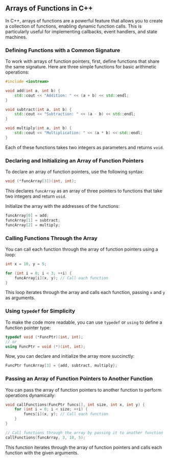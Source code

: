 ## Arrays of Functions in C++

In C++, arrays of functions are a powerful feature that allows you to create a collection of functions, enabling dynamic function calls. This is particularly useful for implementing callbacks, event handlers, and state machines.

### Defining Functions with a Common Signature

To work with arrays of function pointers, first, define functions that share the same signature. Here are three simple functions for basic arithmetic operations:

```cpp
#include <iostream>

void add(int a, int b) {
    std::cout << "Addition: " << (a + b) << std::endl;
}

void subtract(int a, int b) {
    std::cout << "Subtraction: " << (a - b) << std::endl;
}

void multiply(int a, int b) {
    std::cout << "Multiplication: " << (a * b) << std::endl;
}
```

Each of these functions takes two integers as parameters and returns `void`.

### Declaring and Initializing an Array of Function Pointers

To declare an array of function pointers, use the following syntax:

```cpp
void (*funcArray[3])(int, int);
```

This declares `funcArray` as an array of three pointers to functions that take two integers and return `void`.

Initialize the array with the addresses of the functions:

```cpp
funcArray[0] = add;
funcArray[1] = subtract;
funcArray[2] = multiply;
```

### Calling Functions Through the Array

You can call each function through the array of function pointers using a loop:

```cpp
int x = 10, y = 5;

for (int i = 0; i < 3; ++i) {
    funcArray[i](x, y); // Call each function
}
```

This loop iterates through the array and calls each function, passing `x` and `y` as arguments.

### Using `typedef` for Simplicity

To make the code more readable, you can use `typedef` or `using` to define a function pointer type:

```cpp
typedef void (*FuncPtr)(int, int);
// or
using FuncPtr = void (*)(int, int);
```

Now, you can declare and initialize the array more succinctly:

```cpp
FuncPtr funcArray[3] = {add, subtract, multiply};
```

### Passing an Array of Function Pointers to Another Function

You can pass the array of function pointers to another function to perform operations dynamically:

```cpp
void callFunctions(FuncPtr funcs[], int size, int x, int y) {
    for (int i = 0; i < size; ++i) {
        funcs[i](x, y); // Call each function
    }
}

// Call functions through the array by passing it to another function
callFunctions(funcArray, 3, 10, 5);
```

This function iterates through the array of function pointers and calls each function with the given arguments.
